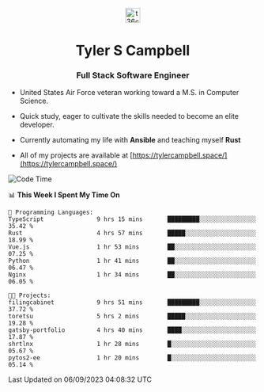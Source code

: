 <p align="center">
<a href="https://www.linkedin.com/in/t36campbell" target="blank"><img align="center" src="https://ik.imagekit.io/t36campbell/Portfolio/linkedin.png.original_m8bbGgPh6.png" alt="t36campbell" height="30" width="30" /></a>
</p>
<h1 align="center">Tyler S Campbell</h1>
<h3 align="center">Full Stack Software Engineer</h3>

* United States Air Force veteran working toward a M.S. in Computer Science.

* Quick study, eager to cultivate the skills needed to become an elite developer.

* Currently automating my life with **Ansible** and teaching myself **Rust**

* All of my projects are available at [https://tylercampbell.space/](https://tylercampbell.space/)

<!--START_SECTION:waka-->
![Code Time](http://img.shields.io/badge/Code%20Time-2%2C772%20hrs%2050%20mins-blue)

📊 **This Week I Spent My Time On** 

```text
💬 Programming Languages: 
TypeScript               9 hrs 15 mins       █████████░░░░░░░░░░░░░░░░   35.42 % 
Rust                     4 hrs 57 mins       █████░░░░░░░░░░░░░░░░░░░░   18.99 % 
Vue.js                   1 hr 53 mins        ██░░░░░░░░░░░░░░░░░░░░░░░   07.25 % 
Python                   1 hr 41 mins        ██░░░░░░░░░░░░░░░░░░░░░░░   06.47 % 
Nginx                    1 hr 34 mins        ██░░░░░░░░░░░░░░░░░░░░░░░   06.05 % 

🐱‍💻 Projects: 
filingcabinet            9 hrs 51 mins       █████████░░░░░░░░░░░░░░░░   37.72 % 
toretsu                  5 hrs 2 mins        █████░░░░░░░░░░░░░░░░░░░░   19.28 % 
gatsby-portfolio         4 hrs 40 mins       ████░░░░░░░░░░░░░░░░░░░░░   17.87 % 
shrtlnx                  1 hr 28 mins        █░░░░░░░░░░░░░░░░░░░░░░░░   05.67 % 
pytos2-ee                1 hr 20 mins        █░░░░░░░░░░░░░░░░░░░░░░░░   05.14 % 
```


 Last Updated on 06/09/2023 04:08:32 UTC
<!--END_SECTION:waka-->
